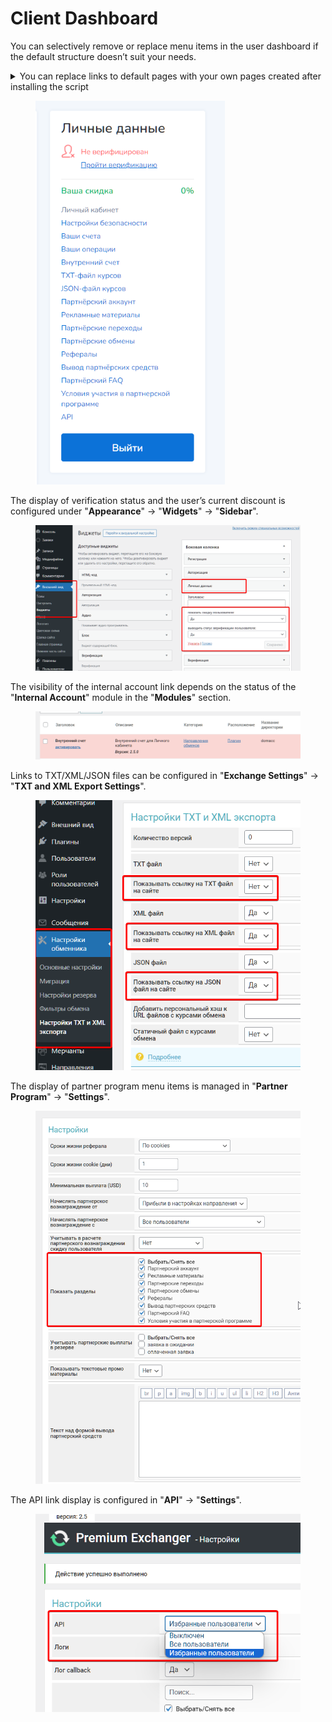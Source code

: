 # Client Dashboard

You can selectively remove or replace menu items in the user dashboard if the default structure doesn’t suit your needs.

<details>

<summary>You can replace links to default pages with your own pages created after installing the script</summary>

Using a system page for the appropriate page (the link name is taken from the title of the edited page)

<img src="../../.gitbook/assets/image (571).png" alt="" data-size="original">

Using a system page for a custom page

![](<../../.gitbook/assets/image (1598).png>)

Not using a system page

![](<../../.gitbook/assets/image (574).png>)

</details>

<figure><img src="../../.gitbook/assets/image (557).png" alt="" width="303"><figcaption></figcaption></figure>

The display of verification status and the user’s current discount is configured under "**Appearance**" -> "**Widgets**" -> "**Sidebar**".

<figure><img src="../../.gitbook/assets/image (1602).png" alt="" width="563"><figcaption></figcaption></figure>

The visibility of the internal account link depends on the status of the "**Internal Account**" module in the "**Modules**" section.

<figure><img src="../../.gitbook/assets/image (1604).png" alt="" width="563"><figcaption></figcaption></figure>

Links to TXT/XML/JSON files can be configured in "**Exchange Settings**" -> "**TXT and XML Export Settings**".

<figure><img src="../../.gitbook/assets/image (559).png" alt="" width="456"><figcaption></figcaption></figure>

The display of partner program menu items is managed in "**Partner Program**" -> "**Settings**".

<figure><img src="../../.gitbook/assets/image (1601).png" alt="" width="563"><figcaption></figcaption></figure>

The API link display is configured in "**API**" -> "**Settings**".

<figure><img src="../../.gitbook/assets/image (1603).png" alt="" width="457"><figcaption></figcaption></figure>